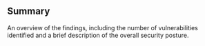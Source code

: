 ## Summary
An overview of the findings, including the number of vulnerabilities identified and a brief description of the overall security posture.